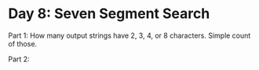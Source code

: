 # Day 8: Seven Segment Search

Part 1: How many output strings have 2, 3, 4, or 8 characters. Simple count of those.

Part 2: